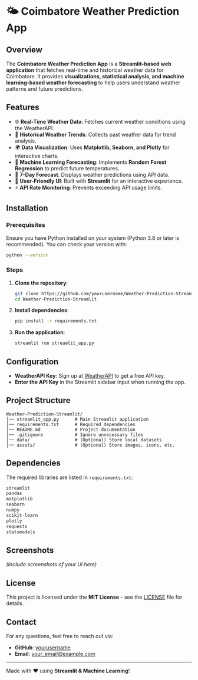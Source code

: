 # 🌤️ Coimbatore Weather Prediction App

## Overview
The **Coimbatore Weather Prediction App** is a **Streamlit-based web application** that fetches real-time and historical weather data for Coimbatore. It provides **visualizations, statistical analysis, and machine learning-based weather forecasting** to help users understand weather patterns and future predictions.

## Features
- 🌐 **Real-Time Weather Data**: Fetches current weather conditions using the WeatherAPI.
- 🔄 **Historical Weather Trends**: Collects past weather data for trend analysis.
- 🌍 **Data Visualization**: Uses **Matplotlib, Seaborn, and Plotly** for interactive charts.
- 🤖 **Machine Learning Forecasting**: Implements **Random Forest Regression** to predict future temperatures.
- 📆 **7-Day Forecast**: Displays weather predictions using API data.
- 🎨 **User-Friendly UI**: Built with **Streamlit** for an interactive experience.
- ⚡ **API Rate Monitoring**: Prevents exceeding API usage limits.

## Installation

### Prerequisites
Ensure you have Python installed on your system (Python 3.8 or later is recommended). You can check your version with:
```sh
python --version
```

### Steps
1. **Clone the repository**:
   ```sh
   git clone https://github.com/yourusername/Weather-Prediction-Streamlit.git
   cd Weather-Prediction-Streamlit
   ```
2. **Install dependencies**:
   ```sh
   pip install -r requirements.txt
   ```
3. **Run the application**:
   ```sh
   streamlit run streamlit_app.py
   ```

## Configuration
- **WeatherAPI Key**: Sign up at [WeatherAPI](https://www.weatherapi.com/) to get a free API key.
- **Enter the API Key** in the Streamlit sidebar input when running the app.

## Project Structure
```
Weather-Prediction-Streamlit/
│── streamlit_app.py      # Main Streamlit application
│── requirements.txt      # Required dependencies
│── README.md             # Project documentation
│── .gitignore            # Ignore unnecessary files
│── data/                 # (Optional) Store local datasets
│── assets/               # (Optional) Store images, icons, etc.
```

## Dependencies
The required libraries are listed in `requirements.txt`:
```txt
streamlit
pandas
matplotlib
seaborn
numpy
scikit-learn
plotly
requests
statsmodels
```

## Screenshots
*(Include screenshots of your UI here)*

## License
This project is licensed under the **MIT License** - see the [LICENSE](LICENSE) file for details.

## Contact
For any questions, feel free to reach out via:
- **GitHub**: [yourusername](https://github.com/yourusername)
- **Email**: your_email@example.com

---
Made with ❤️ using **Streamlit & Machine Learning**!

